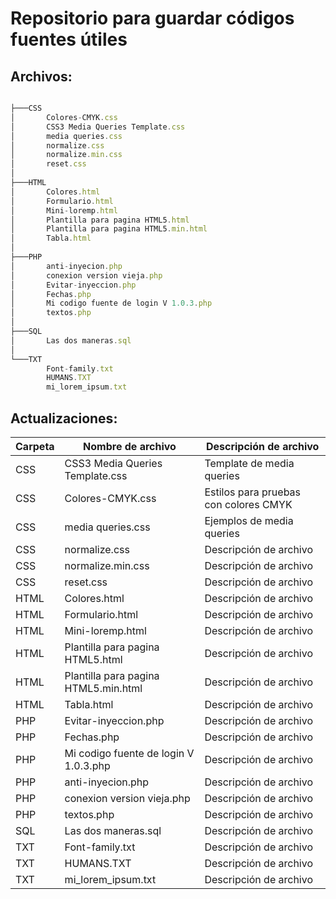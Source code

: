 #	Repositorio para guardar códigos fuentes útiles

## 	Archivos:

```JavaScript

├───CSS
│		Colores-CMYK.css
│		CSS3 Media Queries Template.css
│		media queries.css
│		normalize.css
│		normalize.min.css
│		reset.css
│
├───HTML
│		Colores.html
│		Formulario.html
│		Mini-loremp.html
│		Plantilla para pagina HTML5.html
│		Plantilla para pagina HTML5.min.html
│		Tabla.html
│
├───PHP
│		anti-inyecion.php
│		conexion version vieja.php
│		Evitar-inyeccion.php
│		Fechas.php
│		Mi codigo fuente de login V 1.0.3.php
│		textos.php
│
├───SQL
│		Las dos maneras.sql
│
└───TXT
		Font-family.txt
		HUMANS.TXT
		mi_lorem_ipsum.txt
```
## Actualizaciones:

| Carpeta	| Nombre de archivo 					| Descripción de archivo	|
|-----------|---------------------------------------|---------------------------|
| CSS		| CSS3 Media Queries Template.css		| Template de media queries	|
| CSS		| Colores-CMYK.css						| Estilos para pruebas con colores CMYK	|
| CSS		| media queries.css						| Ejemplos de media queries	|
| CSS		| normalize.css							| Descripción de archivo	|
| CSS		| normalize.min.css						| Descripción de archivo	|
| CSS		| reset.css								| Descripción de archivo	|
| HTML		| Colores.html							| Descripción de archivo	|
| HTML		| Formulario.html						| Descripción de archivo	|
| HTML		| Mini-loremp.html						| Descripción de archivo	|
| HTML		| Plantilla para pagina HTML5.html		| Descripción de archivo	|
| HTML		| Plantilla para pagina HTML5.min.html	| Descripción de archivo	|
| HTML		| Tabla.html							| Descripción de archivo	|
| PHP		| Evitar-inyeccion.php					| Descripción de archivo	|
| PHP		| Fechas.php							| Descripción de archivo	|
| PHP		| Mi codigo fuente de login V 1.0.3.php	| Descripción de archivo	|
| PHP		| anti-inyecion.php						| Descripción de archivo	|
| PHP		| conexion version vieja.php			| Descripción de archivo	|
| PHP		| textos.php							| Descripción de archivo	|
| SQL		| Las dos maneras.sql					| Descripción de archivo	|
| TXT		| Font-family.txt						| Descripción de archivo	|
| TXT		| HUMANS.TXT							| Descripción de archivo	|
| TXT		| mi_lorem_ipsum.txt					| Descripción de archivo	|

